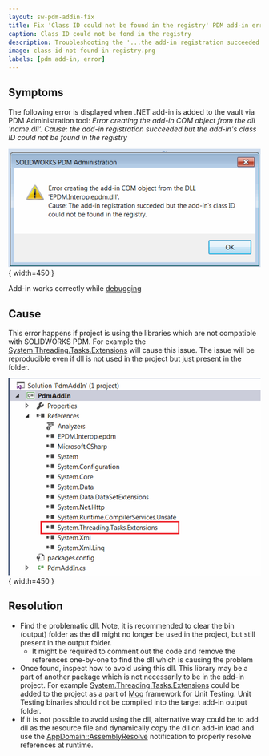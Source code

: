 ```yaml
---
layout: sw-pdm-addin-fix
title: Fix 'Class ID could not be found in the registry' PDM add-in error
caption: Class ID could not be fond in the registry
description: Troubleshooting the '...the add-in registration succeeded but the add-in's class ID could not be found in the registry' error when registering SOLIDWORKS PDM add-in
image: class-id-not-found-in-registry.png
labels: [pdm add-in, error]
---
```

## Symptoms

The following error is displayed when .NET add-in is added to the vault via PDM Administration tool: *Error creating the add-in COM object from the dll 'name.dll'. Cause: the add-in registration succeeded but the add-in's class ID could not be found in the registry*

![Error when adding add-in to the PDM vault](class-id-not-found-in-registry.png){ width=450 }

Add-in works correctly while [debugging](/solidworks-pdm-api/getting-started/add-ins/debugging-best-practices/)

## Cause

This error happens if project is using the libraries which are not compatible with SOLIDWORKS PDM. For example the [System.Threading.Tasks.Extensions](https://www.nuget.org/packages/System.Threading.Tasks.Extensions/) will cause this issue. The issue will be reproducible even if dll is not used in the project but just present in the folder.

![References tree of the add-in project](tasks-extension-reference.png){ width=450 }

## Resolution

* Find the problematic dll. Note, it is recommended to clear the bin (output) folder as the dll might no longer be used in the project, but still present in the output folder.
    * It might be required to comment out the code and remove the references one-by-one to find the dll which is causing the problem
* Once found, inspect how to avoid using this dll. This library may be a part of another package which is not necessarily to be in the add-in project. For example [System.Threading.Tasks.Extensions](https://www.nuget.org/packages/System.Threading.Tasks.Extensions/) could be added to the project as a part of [Moq](https://www.nuget.org/packages/Moq/) framework for Unit Testing. Unit Testing binaries should not be compiled into the target add-in output folder.
* If it is not possible to avoid using the dll, alternative way could be to add dll as the resource file and dynamically copy the dll on add-in load and use the [AppDomain::AssemblyResolve](https://docs.microsoft.com/en-us/dotnet/api/system.appdomain.assemblyresolve?view=netframework-4.8) notification to properly resolve references at runtime.
